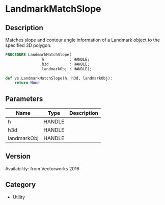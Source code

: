 # LandmarkMatchSlope

## Description
Matches slope and contour angle information of a Landmark object to the specified 3D polygon.

```pascal
PROCEDURE LandmarkMatchSlope(
				h           : HANDLE;
				h3d         : HANDLE;
				landmarkObj : HANDLE);
```

```python
def vs.LandmarkMatchSlope(h, h3d, landmarkObj):
    return None
```

## Parameters
|Name|Type|Description|
|---|---|---|
|h|HANDLE|   |
|h3d|HANDLE|   |
|landmarkObj|HANDLE|   |

## Version
Availability: from Vectorworks 2016

## Category
* Utility

